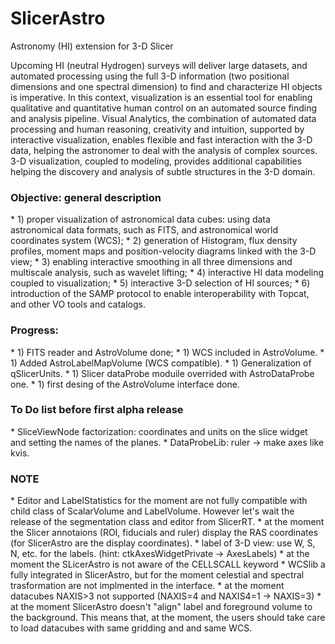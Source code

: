 # SlicerAstro
Astronomy (HI) extension for 3-D Slicer

Upcoming HI (neutral Hydrogen) surveys will deliver large datasets, and automated processing using the full 3-D information (two positional dimensions and one spectral dimension) to find and characterize HI objects is imperative. In this context, visualization is an essential tool for enabling qualitative and quantitative human control on an automated source finding and analysis pipeline. Visual Analytics, the combination of automated data processing and human reasoning, creativity and intuition, supported by interactive visualization, enables flexible and fast interaction with the 3-D data, helping the astronomer to deal with the analysis of complex sources. 3-D visualization, coupled to modeling, provides additional capabilities helping the discovery and analysis of subtle structures in the 3-D domain.

<h3> Objective: general description</h3>
* 1) proper visualization of astronomical data cubes: using data astronomical data formats, such as FITS, and astronomical world coordinates system (WCS);
* 2) generation of Histogram, flux density profiles, moment maps and position-velocity diagrams linked with the 3-D view;
* 3) enabling interactive smoothing in all three dimensions and multiscale analysis, such as wavelet lifting;
* 4) interactive HI data modeling coupled to visualization;
* 5) interactive 3-D selection of HI sources;
* 6) introduction of the SAMP protocol to enable interoperability with Topcat, and other VO tools and catalogs.
</div>

<h3> Progress:  </h3>
* 1) FITS reader and AstroVolume done;
* 1) WCS included in AstroVolume.
* 1) Added AstroLabelMapVolume (WCS compatible).
* 1) Generalization of qSlicerUnits.
* 1) Slicer dataProbe moduile overrided with AstroDataProbe one.
* 1) first desing of the AstroVolume interface done.
</div>

<h3> To Do list before first alpha release  </h3>
* SliceViewNode factorization: coordinates and units on the slice widget and setting the names of the planes.
* DataProbeLib: ruler -> make axes like kvis.
</div>

<h3> NOTE  </h3>
* Editor and LabelStatistics for the moment are not fully compatible with child class of ScalarVolume and LabelVolume. However let's wait the release of the segmentation class and editor from SlicerRT.
* at the moment the Slicer annotaions (ROI, fiducials and ruler) display the RAS coordinates (for SlicerAstro are the display coordinates).
* label of 3-D view:  use W, S, N, etc. for the labels. (hint: ctkAxesWidgetPrivate -> AxesLabels)
* at the moment the SLicerAstro is not aware of the CELLSCALL keyword
* WCSlib a fully integrated in SlicerAstro, but for the moment celestial and spectral trasformation are not implmented in the interface.
* at the moment datacubes NAXIS>3 not supported (NAXIS=4 and NAXIS4=1 -> NAXIS=3)
* at the moment SlicerAstro doesn't "align" label and foreground volume to the background. This means that, at the moment, the users should take care to load datacubes with same gridding and and same WCS.
</div>



